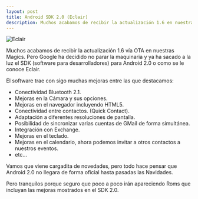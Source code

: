 ```yaml
---
layout: post
title: Android SDK 2.0 (Eclair)
description: Muchos acabamos de recibir la actualización 1.6 en nuestras Magics, pero Google ha decidido no parar la maquinaria y ya ha sacado a la luz el SDK para Android 2.0
---
```

![Eclair]({{site.baseurl}}/images/02.JPG)

Muchos acabamos de recibir la actualización 1.6 vía OTA en nuestras Magics.
Pero Google ha decidido no parar la maquinaria y ya ha sacado a la luz el SDK (software para desarrolladores) para Android 2.0 o como se le conoce Eclair.

El software trae con sigo muchas mejoras entre las que destacamos:
* Conectividad Bluetooth 2.1.
* Mejoras en la Cámara y sus opciones.
* Mejoras en el navegador incluyendo HTML5.
* Conectividad entre contactos. (Quick Contact).
* Adaptación a diferentes resoluciones de pantalla.
* Posibilidad de sincronizar varias cuentas de GMail de forma simultánea.
* Integración con Exchange.
* Mejoras en el teclado.
* Mejoras en el calendario, ahora podemos invitar a otros contactos a nuestros eventos.
* etc…


Vamos que viene cargadita de novedades, pero todo hace pensar que Android 2.0 no llegara de forma oficial hasta pasadas las Navidades.

Pero tranquilos porque seguro que poco a poco irán apareciendo Roms que incluyan las mejoras mostrados en el SDK 2.0.
